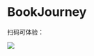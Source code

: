# BookJourney 
扫码可体验：


![](https://image-backup-1253965369.cos.ap-guangzhou.myqcloud.com/README/1.jpg)

